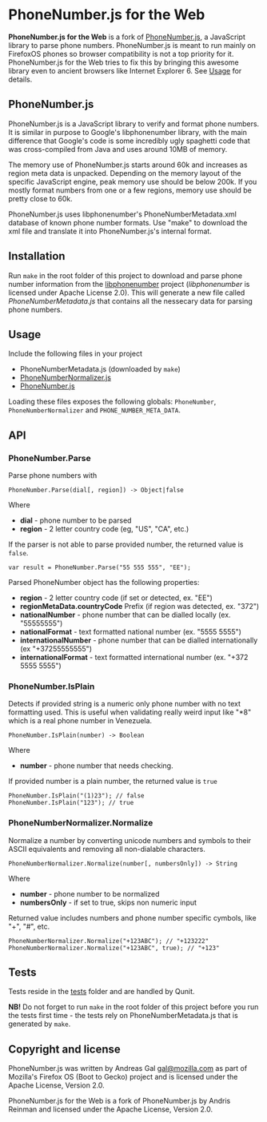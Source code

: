 # PhoneNumber.js for the Web

**PhoneNumber.js for the Web** is a fork of [PhoneNumber.js](https://github.com/andreasgal/PhoneNumber.js), a JavaScript library to parse phone numbers. PhoneNumber.js is meant to run mainly on FirefoxOS phones so browser compatibility is not a top priority for it. PhoneNumber.js for the Web tries to fix this by bringing this awesome library even to ancient browsers like Internet Explorer 6. See [Usage](#usage) for details.

## PhoneNumber.js

PhoneNumber.js is a JavaScript library to verify and format phone numbers.
It is similar in purpose to Google's libphonenumber library, with the main difference
that Google's code is some incredibly ugly spaghetti code that was cross-compiled
from Java and uses around 10MB of memory.

The memory use of PhoneNumber.js starts around 60k and increases as region meta data
is unpacked. Depending on the memory layout of the specific JavaScript engine, peak
memory use should be below 200k. If you mostly format numbers from one or a few
regions, memory use should be pretty close to 60k.

PhoneNumber.js uses libphonenumber's PhoneNumberMetadata.xml database of known
phone number formats. Use "make" to download the xml file and translate it
into PhoneNumber.js's internal format.

## Installation

Run `make` in the root folder of this project to download and parse phone number information from the
[libphonenumber](http://libphonenumber.googlecode.com/) project (*libphonenumber* is licensed under Apache License 2.0). This will generate a new file called *PhoneNumberMetadata.js* that contains all the nessecary data for parsing phone numbers.

## Usage

Include the following files in your project

  * PhoneNumberMetadata.js (downloaded by `make`)
  * [PhoneNumberNormalizer.js](PhoneNumberNormalizer.js)
  * [PhoneNumber.js](PhoneNumber.js)

Loading these files exposes the following globals: `PhoneNumber`, `PhoneNumberNormalizer` and `PHONE_NUMBER_META_DATA`.

## API

### PhoneNumber.Parse

Parse phone numbers with

    PhoneNumber.Parse(dial[, region]) -> Object|false

Where

  * **dial** - phone number to be parsed
  * **region** - 2 letter country code (eg, "US", "CA", etc.)

If the parser is not able to parse provided number, the returned value is `false`.

    var result = PhoneNumber.Parse("55 555 555", "EE");

Parsed PhoneNumber object has the following properties:

  * **region** - 2 letter country code (if set or detected, ex. "EE")
  * **regionMetaData.countryCode** Prefix (if region was detected, ex. "372")
  * **nationalNumber** - phone number that can be dialled locally (ex. "55555555")
  * **nationalFormat** - text formatted national number (ex. "5555 5555")
  * **internationalNumber** - phone number that can be dialled internationally (ex "+37255555555")
  * **internationalFormat** - text formatted international number (ex. "+372 5555 5555")

### PhoneNumber.IsPlain

Detects if provided string is a numeric only phone number with no text formatting used. This is useful when validating really weird input like "*8" which is a real phone number in Venezuela.

    PhoneNumber.IsPlain(number) -> Boolean

Where

  * **number** - phone number that needs checking.

If provided number is a plain number, the returned value is `true`

    PhoneNumber.IsPlain("(1)23"); // false
    PhoneNumber.IsPlain("123"); // true

### PhoneNumberNormalizer.Normalize

Normalize a number by converting unicode numbers and symbols to their
ASCII equivalents and removing all non-dialable characters.

    PhoneNumberNormalizer.Normalize(number[, numbersOnly]) -> String

Where

  * **number** - phone number to be normalized
  * **numbersOnly** - if set to true, skips non numeric input

Returned value includes numbers and phone number specific cymbols, like "+", "#", etc.

    PhoneNumberNormalizer.Normalize("+123ABC"); // "+123222"
    PhoneNumberNormalizer.Normalize("+123ABC", true); // "+123"

## Tests

Tests reside in the [tests](tests) folder and are handled by Qunit. 

**NB!** Do not forget to run `make` in the root folder of this project before you run the tests first time - the tests rely on PhoneNumberMetadata.js that is generated by `make`.

## Copyright and license

PhoneNumber.js was written by Andreas Gal <gal@mozilla.com> as part of Mozilla's
Firefox OS (Boot to Gecko) project and is licensed under the Apache License, Version 2.0.

PhoneNumber.js for the Web is a fork of PhoneNumber.js by Andris Reinman and licensed under the Apache License, Version 2.0.